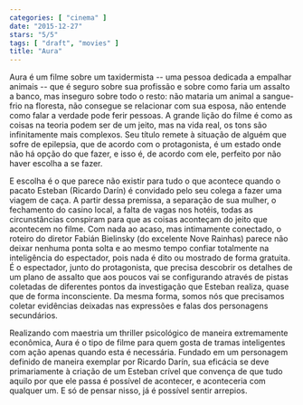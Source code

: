```yaml
---
categories: [ "cinema" ]
date: "2015-12-27"
stars: "5/5"
tags: [ "draft", "movies" ]
title: "Aura"
---
```

Aura é um filme sobre um taxidermista -- uma pessoa dedicada a empalhar animais -- que é seguro sobre sua profissão e sobre como faria um assalto a banco, mas inseguro sobre todo o resto: não mataria um animal a sangue-frio na floresta, não consegue se relacionar com sua esposa, não entende como falar a verdade pode ferir pessoas. A grande lição do filme é como as coisas na teoria podem ser de um jeito, mas na vida real, os tons são infinitamente mais complexos. Seu título remete à situação de alguém que sofre de epilepsia, que de acordo com o protagonista, é um estado onde não há opção do que fazer, e isso é, de acordo com ele, perfeito por não haver escolha a se fazer.

E escolha é o que parece não existir para tudo o que acontece quando o pacato Esteban (Ricardo Darín) é convidado pelo seu colega a fazer uma viagem de caça. A partir dessa premissa, a separação de sua mulher, o fechamento do casino local, a falta de vagas nos hotéis, todas as circunstâncias conspiram para que as coisas aconteçam do jeito que acontecem no filme. Com nada ao acaso, mas intimamente conectado, o roteiro do diretor Fabián Bielinsky (do excelente Nove Rainhas) parece não deixar nenhuma ponta solta e ao mesmo tempo confiar totalmente na inteligência do espectador, pois nada é dito ou mostrado de forma gratuita. É o espectador, junto do protagonista, que precisa descobrir os detalhes de um plano de assalto que aos poucos vai se configurando através de pistas coletadas de diferentes pontos da investigação que Esteban realiza, quase que de forma inconsciente. Da mesma forma, somos nós que precisamos coletar evidências deixadas nas expressões e falas dos personagens secundários.

Realizando com maestria um thriller psicológico de maneira extremamente econômica, Aura é o tipo de filme para quem gosta de tramas inteligentes com ação apenas quando esta é necessária. Fundado em um personagem definido de maneira exemplar por Ricardo Darín, sua eficácia se deve primariamente à criação de um Esteban crível que convença de que tudo aquilo por que ele passa é possível de acontecer, e aconteceria com qualquer um. E só de pensar nisso, já é possível sentir arrepios.
